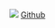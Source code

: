 <img src="https://capsule-render.vercel.app/api?type=모양&color=색상코드&height=높이&section=header&text=FigmaReport&fontSize=텍스트크기" />
<a href="https://baesub.github.io/FigmaReport/"> Github </a>


